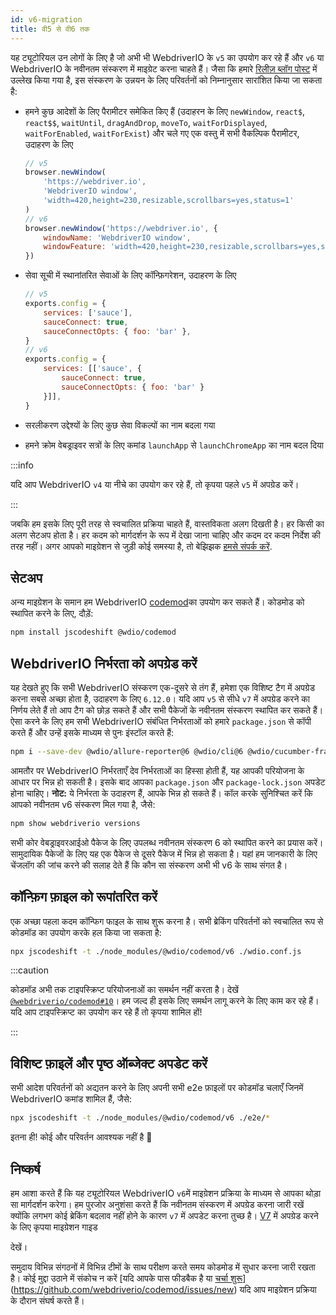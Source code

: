 ```yaml
---
id: v6-migration
title: वी5 से वी6 तक
---
```


यह ट्यूटोरियल उन लोगों के लिए है जो अभी भी WebdriverIO के `v5` का उपयोग कर रहे हैं और `v6` या WebdriverIO के नवीनतम संस्करण में माइग्रेट करना चाहते हैं। जैसा कि हमारे [रिलीज़ ब्लॉग पोस्ट](https://webdriver.io/blog/2020/03/26/webdriverio-v6-released) में उल्लेख किया गया है, इस संस्करण के उन्नयन के लिए परिवर्तनों को निम्नानुसार सारांशित किया जा सकता है:

- हमने कुछ आदेशों के लिए पैरामीटर समेकित किए हैं (उदाहरन के लिए `newWindow`, `react$`, `react$$`, `waitUntil`, `dragAndDrop`, `moveTo`, `waitForDisplayed`, `waitForEnabled`, `waitForExist`) और चले गए एक वस्तु में सभी वैकल्पिक पैरामीटर, उदाहरण के लिए

    ```js
    // v5
    browser.newWindow(
        'https://webdriver.io',
        'WebdriverIO window',
        'width=420,height=230,resizable,scrollbars=yes,status=1'
    )
    // v6
    browser.newWindow('https://webdriver.io', {
        windowName: 'WebdriverIO window',
        windowFeature: 'width=420,height=230,resizable,scrollbars=yes,status=1'
    })
    ```

- सेवा सूची में स्थानांतरित सेवाओं के लिए कॉन्फ़िगरेशन, उदाहरण के लिए

    ```js
    // v5
    exports.config = {
        services: ['sauce'],
        sauceConnect: true,
        sauceConnectOpts: { foo: 'bar' },
    }
    // v6
    exports.config = {
        services: [['sauce', {
            sauceConnect: true,
            sauceConnectOpts: { foo: 'bar' }
        }]],
    }
    ```

- सरलीकरण उद्देश्यों के लिए कुछ सेवा विकल्पों का नाम बदला गया
- हमने क्रोम वेबड्राइवर सत्रों के लिए कमांड `launchApp` से `launchChromeApp` का नाम बदल दिया

:::info

यदि आप WebdriverIO `v4` या नीचे का उपयोग कर रहे हैं, तो कृपया पहले `v5` में अपग्रेड करें।

:::

जबकि हम इसके लिए पूरी तरह से स्वचालित प्रक्रिया चाहते हैं, वास्तविकता अलग दिखती है। हर किसी का अलग सेटअप होता है। हर कदम को मार्गदर्शन के रूप में देखा जाना चाहिए और कदम दर कदम निर्देश की तरह नहीं। अगर आपको माइग्रेशन से जुड़ी कोई समस्या है, तो बेझिझक [हमसे संपर्क करें](https://github.com/webdriverio/codemod/discussions/new).

## सेटअप

अन्य माइग्रेशन के समान हम WebdriverIO [codemod](https://github.com/webdriverio/codemod)का उपयोग कर सकते हैं। कोडमोड को स्थापित करने के लिए, दौड़ें:

```sh
npm install jscodeshift @wdio/codemod
```

## WebdriverIO निर्भरता को अपग्रेड करें

यह देखते हुए कि सभी WebdriverIO संस्करण एक-दूसरे से तंग हैं, हमेशा एक विशिष्ट टैग में अपग्रेड करना सबसे अच्छा होता है, उदाहरण के लिए `6.12.0`। यदि आप `v5` से सीधे `v7` में अपग्रेड करने का निर्णय लेते हैं तो आप टैग को छोड़ सकते हैं और सभी पैकेजों के नवीनतम संस्करण स्थापित कर सकते हैं। ऐसा करने के लिए हम सभी WebdriverIO संबंधित निर्भरताओं को हमारे `package.json` से कॉपी करते हैं और उन्हें इसके माध्यम से पुनः इंस्टॉल करते हैं:

```sh
npm i --save-dev @wdio/allure-reporter@6 @wdio/cli@6 @wdio/cucumber-framework@6 @wdio/local-runner@6 @wdio/spec-reporter@6 @wdio/sync@6 wdio-chromedriver-service@6 webdriverio@6
```

आमतौर पर WebdriverIO निर्भरताएँ देव निर्भरताओं का हिस्सा होती हैं, यह आपकी परियोजना के आधार पर भिन्न हो सकती है। इसके बाद आपका `package.json` और `package-lock.json` अपडेट होना चाहिए। __नोट:__ ये निर्भरता के उदाहरण हैं, आपके भिन्न हो सकते हैं। कॉल करके सुनिश्चित करें कि आपको नवीनतम v6 संस्करण मिल गया है, जैसे:

```sh
npm show webdriverio versions
```

सभी कोर वेबड्राइवरआईओ पैकेज के लिए उपलब्ध नवीनतम संस्करण 6 को स्थापित करने का प्रयास करें। सामुदायिक पैकेजों के लिए यह एक पैकेज से दूसरे पैकेज में भिन्न हो सकता है। यहां हम जानकारी के लिए चेंजलॉग की जांच करने की सलाह देते हैं कि कौन सा संस्करण अभी भी v6 के साथ संगत है।

## कॉन्फ़िग फ़ाइल को रूपांतरित करें

एक अच्छा पहला कदम कॉन्फिग फाइल के साथ शुरू करना है। सभी ब्रेकिंग परिवर्तनों को स्वचालित रूप से कोडमॉड का उपयोग करके हल किया जा सकता है:

```sh
npx jscodeshift -t ./node_modules/@wdio/codemod/v6 ./wdio.conf.js
```

:::caution

कोडमॉड अभी तक टाइपस्क्रिप्ट परियोजनाओं का समर्थन नहीं करता है। देखें [`@webdriverio/codemod#10`](https://github.com/webdriverio/codemod/issues/10)। हम जल्द ही इसके लिए समर्थन लागू करने के लिए काम कर रहे हैं। यदि आप टाइपस्क्रिप्ट का उपयोग कर रहे हैं तो कृपया शामिल हों!

:::

## विशिष्ट फ़ाइलें और पृष्ठ ऑब्जेक्ट अपडेट करें

सभी आदेश परिवर्तनों को अद्यतन करने के लिए अपनी सभी e2e फ़ाइलों पर कोडमॉड चलाएँ जिनमें WebdriverIO कमांड शामिल हैं, जैसे:

```sh
npx jscodeshift -t ./node_modules/@wdio/codemod/v6 ./e2e/*
```

इतना ही! कोई और परिवर्तन आवश्यक नहीं है 🎉

## निष्कर्ष

हम आशा करते हैं कि यह ट्यूटोरियल WebdriverIO `v6`में माइग्रेशन प्रक्रिया के माध्यम से आपका थोड़ा सा मार्गदर्शन करेगा। हम पुरजोर अनुशंसा करते हैं कि नवीनतम संस्करण में अपग्रेड करना जारी रखें क्योंकि लगभग कोई ब्रेकिंग बदलाव नहीं होने के कारण `v7` में अपडेट करना तुच्छ है। [V7](v7-migration) में अपग्रेड करने के लिए कृपया माइग्रेशन गाइड

देखें।

समुदाय विभिन्न संगठनों में विभिन्न टीमों के साथ परीक्षण करते समय कोडमोड में सुधार करना जारी रखता है। कोई मुद्दा उठाने में संकोच न करें [यदि आपके पास फीडबैक है या [चर्चा शुरू](https://github.com/webdriverio/codemod/discussions/new)](https://github.com/webdriverio/codemod/issues/new) यदि आप माइग्रेशन प्रक्रिया के दौरान संघर्ष करते हैं।
